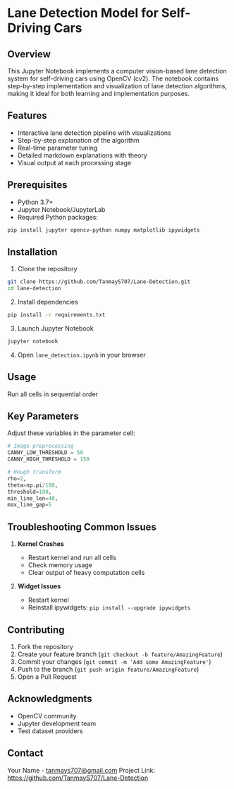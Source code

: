 # Lane Detection Model for Self-Driving Cars

## Overview
This Jupyter Notebook implements a computer vision-based lane detection system for self-driving cars using OpenCV (cv2). The notebook contains step-by-step implementation and visualization of lane detection algorithms, making it ideal for both learning and implementation purposes.

## Features
- Interactive lane detection pipeline with visualizations
- Step-by-step explanation of the algorithm
- Real-time parameter tuning
- Detailed markdown explanations with theory
- Visual output at each processing stage

## Prerequisites
- Python 3.7+
- Jupyter Notebook/JupyterLab
- Required Python packages:
```bash
pip install jupyter opencv-python numpy matplotlib ipywidgets
```

## Installation
1. Clone the repository
```bash
git clone https://github.com/TanmayS707/Lane-Detection.git
cd lane-detection
```

2. Install dependencies
```bash
pip install -r requirements.txt
```

3. Launch Jupyter Notebook
```bash
jupyter notebook
```

4. Open `lane_detection.ipynb` in your browser



## Usage
Run all cells in sequential order



## Key Parameters
Adjust these variables in the parameter cell:
```python
# Image preprocessing
CANNY_LOW_THRESHOLD = 50
CANNY_HIGH_THRESHOLD = 150

# Hough transform
rho=2,
theta=np.pi/180,
threshold=100,
min_line_len=40,
max_line_gap=5
```

## Troubleshooting Common Issues
1. **Kernel Crashes**
   - Restart kernel and run all cells
   - Check memory usage
   - Clear output of heavy computation cells


2. **Widget Issues**
   - Restart kernel
   - Reinstall ipywidgets: `pip install --upgrade ipywidgets`


## Contributing
1. Fork the repository
2. Create your feature branch (`git checkout -b feature/AmazingFeature`)
3. Commit your changes (`git commit -m 'Add some AmazingFeature'`)
4. Push to the branch (`git push origin feature/AmazingFeature`)
5. Open a Pull Request

## Acknowledgments
- OpenCV community
- Jupyter development team
- Test dataset providers

## Contact
Your Name - tanmays707@gmail.com
Project Link: https://github.com/TanmayS707/Lane-Detection
